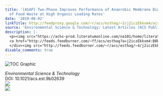 ```yaml
---
title: '[ASAP] Two-Phase Improves Performance of Anaerobic Membrane Bioreactor Treatment
  of Food Waste at High Organic Loading Rates'
date: '2019-08-02'
linkTitle: http://feedproxy.google.com/~r/acs/esthag/~3/j2iczEkkxm4/acs.est.9b02639
source: 'Environmental Science & Technology: Latest Articles (ACS Publications)'
description: |-
  <p><img src="https://achs-prod.literatumonline.com/na101/home/literatum/publisher/achs/journals/content/esthag/0/esthag.ahead-of-print/acs.est.9b02639/20190801/images/medium/es9b02639_0007.gif" alt="TOC Graphic"/></p><div><cite>Environmental Science & Technology</cite></div><div>DOI: 10.1021/acs.est.9b02639</div><div class="feedflare">
  <a href="http://feeds.feedburner.com/~ff/acs/esthag?a=j2iczEkkxm4:B8PNzKK9fhE:yIl2AUoC8zA"><img src="http://feeds.feedburner.com/~ff/acs/esthag?d=yIl2AUoC8zA" border="0"></img></a>
  </div><img src="http://feeds.feedburner.com/~r/acs/esthag/~4/j2iczEkkxm4" ...
disable_comments: true
---
```

<p><img src="https://achs-prod.literatumonline.com/na101/home/literatum/publisher/achs/journals/content/esthag/0/esthag.ahead-of-print/acs.est.9b02639/20190801/images/medium/es9b02639_0007.gif" alt="TOC Graphic"/></p><div><cite>Environmental Science & Technology</cite></div><div>DOI: 10.1021/acs.est.9b02639</div><div class="feedflare">
<a href="http://feeds.feedburner.com/~ff/acs/esthag?a=j2iczEkkxm4:B8PNzKK9fhE:yIl2AUoC8zA"><img src="http://feeds.feedburner.com/~ff/acs/esthag?d=yIl2AUoC8zA" border="0"></img></a>
</div><img src="http://feeds.feedburner.com/~r/acs/esthag/~4/j2iczEkkxm4" ...